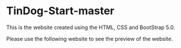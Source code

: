 # TinDog-Start-master

This is the website created using the HTML, CSS and BootStrap 5.0. 

Please use the following website to see the preview of the website. 

